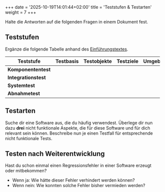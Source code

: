 +++
date = '2025-10-19T14:01:44+02:00'
title = 'Teststufen & Testarten'
weight = 7
+++

Halte die Antworten auf die folgenden Fragen in einem Dokument fest.

## Teststufen

Ergänze die folgende Tabelle anhand des [Einführungstextes](/theorie/teststufen).

| **Teststufe**        | **Testbasis** | **Testobjekte** | **Testziele** | **Umgebung** | **Verantwortung** |
|----------------------|---------------|-----------------|---------------|--------------|------------|
| **Komponententest**  |               |                 |               |              |            |
| **Integrationstest** |               |                 |               |              |            |
| **Systemtest**       |               |                 |               |              |            |
| **Abnahmetest**      |               |                 |               |              |            |

## Testarten

Suche dir eine Software aus, die du häufig verwendest. Überlege dir nun dazu **drei** nicht funktionale Aspekte, die für diese Software und für dich relevant sein können. Beschreibe nun je einen Testfall für entsprechende nicht funktionale Tests.

## Testen nach Weiterentwicklung

Hast du schon einmal einen Regressionsfehler in einer Software erzeugt oder mitbekommen?

- Wenn ja: Wie hätte dieser Fehler verhindert werden können?
- Wenn nein: Wie konnten solche Fehler bisher vermieden werden?